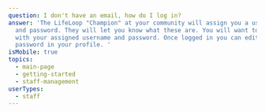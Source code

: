 ```yaml
---
question: I don't have an email, how do I log in?
answer: 'The LifeLoop "Champion" at your community will assign you a username
  and password. They will let you know what these are. You will want to login
  with your assigned username and password. Once logged in you can edit your
  password in your profile. '
isMobile: true
topics:
  - main-page
  - getting-started
  - staff-management
userTypes:
  - staff
---
```

